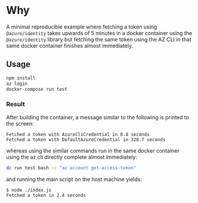 # Why

A minimal reproducible example where fetching a token using `@azure/identity`
takes upwards of 5 minutes in a docker container using the `@azure/identity`
library but fetching the same token using the AZ CLI in that same docker
container finishes almost immediately.

## Usage

```bash
npm install
az login
docker-compose run test
```

### Result

After building the container, a message similar to the following is printed to the screen:

```Text
Fetched a token with AzureCliCredential in 0.8 seconds
Fetched a token with DefaultAzureCredential in 328.7 seconds
```

whereas using the similar commands run in the same docker container using the az cli directly complete almost immediately:

```bash
dc run test bash -c "az account get-access-token"
```

and running the main script on the host machine yields:

```bash
$ node ./index.js
Fetched a token in 2.4 seconds
```
